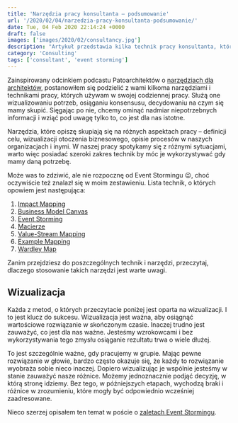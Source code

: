 ```yaml
---
title: 'Narzędzia pracy konsultanta – podsumowanie'
url: '/2020/02/04/narzedzia-pracy-konsultanta-podsumowanie/'
date: Tue, 04 Feb 2020 22:14:24 +0000
draft: false
images: ['images/2020/02/consultancy.jpg']
description: "Artykuł przedstawia kilka technik pracy konsultanta, które są warte wykorzystania w przypadku różnych sytuacji i wyzwań."
category: 'Consulting'
tags: ['consultant', 'event storming']
---
```


Zainspirowany odcinkiem podcastu Patoarchitektów o [narzędziach dla architektów](https://patoarchitekci.io/14/), postanowiłem się podzielić z wami kilkoma narzędziami i technikami pracy, których używam w swojej codziennej pracy. Służą one wizualizowaniu potrzeb, osiąganiu konsensusu, decydowaniu na czym się mamy skupić. Sięgając po nie, chcemy ominąć nadmiar niepotrzebnych informacji i wziąć pod uwagę tylko to, co jest dla nas istotne.

Narzędzia, które opiszę skupiają się na różnych aspektach pracy – definicji celu, wizualizacji otoczenia biznesowego, opisie procesów w naszych organizacjach i inymi. W naszej pracy spotykamy się z różnymi sytuacjami, warto więc posiadać szeroki zakres technik by móc je wykorzystywać gdy mamy daną potrzebę.

Może was to zdziwić, ale nie rozpocznę od Event Stormingu 😉, choć oczywiście też znalazł się w moim zestawieniu. Lista technik, o których opowiem jest następująca:

 1.  [Impact Mapping](/2020/05/29/narzedzia-pracy-konsultanta-impact-mapping/)
 2.  [Business Model Canvas](/2020/05/29/narzedzia-pracy-konsultanta-business-model-canvas/)
 3.  [Event Storming](/2020/05/29/narzedzia-pracy-konsultanta-podsumowanie-event-storming/)
 4.  [Macierze](/2020/05/29/narzedzia-pracy-konsultanta-macierze/)
 5.  [Value-Stream Mapping](/2020/05/29/narzedzia-pracy-konsultanta-value-stream-mapping/)
 6.  [Example Mapping](/2020/06/17/narzedzia-pracy-konsultanta-example-mapping/)
 7.  [Wardley Map](/2020/06/21/narzedzia-pracy-konsultanta-wardley-map/)

Zanim przejdziesz do poszczególnych technik i narzędzi, przeczytaj, dlaczego stosowanie takich narzędzi jest warte uwagi.

## Wizualizacja

Każda z metod, o których przeczytacie poniżej jest oparta na wizualizacji. I to jest klucz do sukcesu. Wizualizacja jest ważna, aby osiągnąć wartościowe rozwiązanie w skończonym czasie. Inaczej trudno jest zauważyć, co jest dla nas ważne. Jesteśmy wzrokowcami i bez wykorzystywania tego zmysłu osiąganie rezultatu trwa o wiele dłużej.

To jest szczególnie ważne, gdy pracujemy w grupie. Mając pewne rozwiązanie w głowie, bardzo często okazuje się, że każdy to rozwiązanie wyobraża sobie nieco inaczej. Dopiero wizualizując je wspólnie jesteśmy w stanie zauważyć nasze różnice. Możemy jednoznacznie podjąć decyzję, w którą stronę idziemy. Bez tego, w późniejszych etapach, wychodzą braki i różnice w zrozumieniu, które mogły być odpowiednio wcześniej zaadresowane.

Nieco szerzej opisałem ten temat w poście o [zaletach Event Stormingu](http://radekmaziarka.pl/2019/05/11/event-storming-dlaczego-dziala-tak-dobrze#wizualizacja).